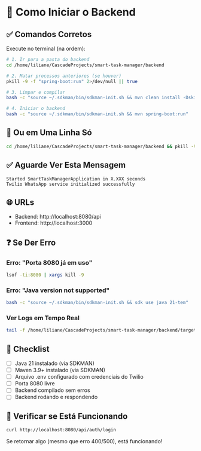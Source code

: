 # 🚀 Como Iniciar o Backend

## ✅ Comandos Corretos

Execute no terminal (na ordem):

```bash
# 1. Ir para a pasta do backend
cd /home/liliane/CascadeProjects/smart-task-manager/backend

# 2. Matar processos anteriores (se houver)
pkill -9 -f "spring-boot:run" 2>/dev/null || true

# 3. Limpar e compilar
bash -c "source ~/.sdkman/bin/sdkman-init.sh && mvn clean install -DskipTests"

# 4. Iniciar o backend
bash -c "source ~/.sdkman/bin/sdkman-init.sh && mvn spring-boot:run"
```

## 📝 Ou em Uma Linha Só

```bash
cd /home/liliane/CascadeProjects/smart-task-manager/backend && pkill -9 -f "spring-boot:run" 2>/dev/null; bash -c "source ~/.sdkman/bin/sdkman-init.sh && mvn clean install -DskipTests && mvn spring-boot:run"
```

## ✅ Aguarde Ver Esta Mensagem

```
Started SmartTaskManagerApplication in X.XXX seconds
Twilio WhatsApp service initialized successfully
```

## 🌐 URLs

- Backend: http://localhost:8080/api
- Frontend: http://localhost:3000

## ❓ Se Der Erro

### Erro: "Porta 8080 já em uso"
```bash
lsof -ti:8080 | xargs kill -9
```

### Erro: "Java version not supported"
```bash
bash -c "source ~/.sdkman/bin/sdkman-init.sh && sdk use java 21-tem"
```

### Ver Logs em Tempo Real
```bash
tail -f /home/liliane/CascadeProjects/smart-task-manager/backend/target/spring-boot.log
```

## 🎯 Checklist

- [ ] Java 21 instalado (via SDKMAN)
- [ ] Maven 3.9+ instalado (via SDKMAN)
- [ ] Arquivo .env configurado com credenciais do Twilio
- [ ] Porta 8080 livre
- [ ] Backend compilado sem erros
- [ ] Backend rodando e respondendo

## 🔧 Verificar se Está Funcionando

```bash
curl http://localhost:8080/api/auth/login
```

Se retornar algo (mesmo que erro 400/500), está funcionando!
